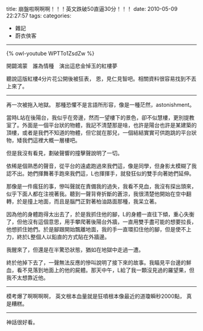 title: 崩盤啦啊啊啊！！！英文跌破50直逼30分！！！
date: 2010-05-09 22:27:57
tags:
categories:
- 雜記
- 蔚衣俠客
---

{% owl-youtube WPTTo1ZsdZw %}

開闢鴻蒙　誰為情種　演出這悲金悼玉的紅樓夢

<!-- more -->

聽說這版紅樓4分片花公開後被狂表，
恩，見仁見智吧。相關資料很容易找到不丟上來了。

----

再一次被拖入地獄。
那種恐懼不是言語所形容，像是一種茫然，astonishment。

當時L站在後陽台，我似乎在旁邊，然而一望樓下的景色，卻不似慧樓，更別提教室了。外面是一個平台狀的物體，我記不清楚那是啥，也許是陽台也許是某建築的頂樓，或者是我們不知道的物體，但它就在那兒，一個結結實實可供跑跳的平台狀物，矮我們這裡大概一層樓吧。

但是我沒有看見，劃破聲響的撞擊聲說明了一切。

依稀是個熟悉的聲音，從平台的遠處跑過來我們這，像是同學，但身影太模糊了我認不出。她們揮舞著手跑來我們這，L也揮揮手，就發狂似的雙手向著她們延伸。

那像是一件瘋狂的事，慘叫聲就在責備我的過失，我看不見血，我沒有探出頭來，似乎下面人都在注視著我。聽到一聲背脊折斷的蒼涼，我很清楚他開始在空中翻轉，於是撞上地面，而且是腦門正對著柏油路面那種，我呆立著。

因為他的身體跑得太出去了，於是我抓住他的腳，L的身體一直往下傾，重心失衡了，但他沒有這個意思，用手攀爬著後陽台外牆，一直用雙手盡可能的想要拉長，他想抓住她們。於是腳跟開始飄離地面，我的手一直環扣住他的腳，但是使不上力，終於L整個人以鉛直的方式貼在外牆邊。

我醒來了，但還是在半驚恐狀態，猶如在地獄中走過一遭。

終於他掉下去了，一聲無法反應的慘叫說明了接下來的故事。我瞄見平台邊的鮮血，看不見落到地面上的他的屍體。那天中午，L給了我一顆沒見過的羅望果，但我不太想靠近他。

----

模考爆了啊啊啊啊，
英文根本血量就是狂噴根本像最近的道瓊瞬秒2000點，
真是糟糕。

----

神話很好看。